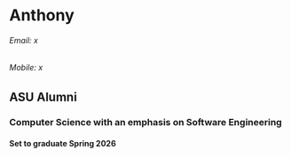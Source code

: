 # Anthony
###### Email: x
###### Mobile: x
## ASU Alumni
### Computer Science with an emphasis on Software Engineering
#### Set to graduate Spring 2026
